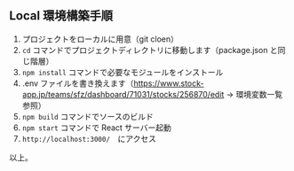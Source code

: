 ## Local 環境構築手順

1. プロジェクトをローカルに用意（git cloen）
2. `cd` コマンドでプロジェクトディレクトリに移動します（package.json と同じ階層）
3. `npm install` コマンドで必要なモジュールをインストール
4. .env ファイルを書き換えます（https://www.stock-app.jp/teams/sfz/dashboard/71031/stocks/256870/edit -> 環境変数一覧参照）
5. `npm build` コマンドでソースのビルド
6. `npm start` コマンドで React サーバー起動
7. `http://localhost:3000/`　にアクセス

以上。
